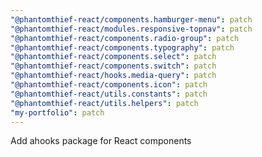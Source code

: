 ```yaml
---
"@phantomthief-react/components.hamburger-menu": patch
"@phantomthief-react/modules.responsive-topnav": patch
"@phantomthief-react/components.radio-group": patch
"@phantomthief-react/components.typography": patch
"@phantomthief-react/components.select": patch
"@phantomthief-react/components.switch": patch
"@phantomthief-react/hooks.media-query": patch
"@phantomthief-react/components.icon": patch
"@phantomthief-react/utils.constants": patch
"@phantomthief-react/utils.helpers": patch
"my-portfolio": patch
---
```


Add ahooks package for React components
